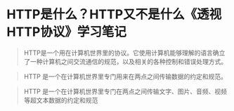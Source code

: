 # HTTP是什么？HTTP又不是什么《透视HTTP协议》学习笔记
> HTTP是一个用在计算机世界里的协议。它使用计算机能够理解的语言确立了一种计算机之间交流通信的规范，以及相关的各种控制和错误处理方式。

> HTTP 是一个在计算机世界里专门用来在两点之间传输数据的约定和规范。

> HTTP 是一个在计算机世界里专门在两点之间传输文字、图片、音频、视频等超文本数据的约定和规范